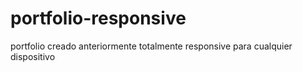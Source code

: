 # portfolio-responsive
portfolio creado anteriormente totalmente responsive para cualquier dispositivo
